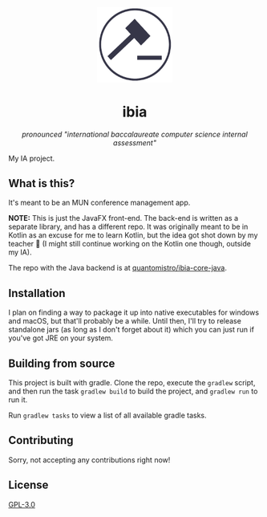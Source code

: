 <h4 align="center">
    <img width="150" height="150" src="src/main/resources/images/ibia-logo-gh.png"/>
</h4>
<h1 align="center">ibia</h1>
<p align="center"><em>pronounced "international baccalaureate computer science internal assessment"</em></p>

My IA project.

## What is this?
It's meant to be an MUN conference management app.

**NOTE:** This is just the JavaFX front-end. The back-end is written as a separate library, and has a different repo. It was originally meant to be in Kotlin as an excuse for me to learn Kotlin, but the idea got shot down by my teacher 🙁 (I might still continue working on the Kotlin one though, outside my IA).

The repo with the Java backend is at [quantomistro/ibia-core-java](https://github.com/quantomistro/ibia-core-java).

## Installation
I plan on finding a way to package it up into native executables for windows and macOS, but that'll probably be a while.
Until then, I'll try to release standalone jars (as long as I don't forget about it) which you can just run if you've got JRE on your system.

## Building from source
This project is built with gradle. Clone the repo, execute the `gradlew` script, and then run the task `gradlew build` to build the project, and `gradlew run` to run it.

Run `gradlew tasks` to view a list of all available gradle tasks.

## Contributing
Sorry, not accepting any contributions right now!

## License
[GPL-3.0](https://github.com/quantomistro/ibia-app/blob/master/LICENSE)
